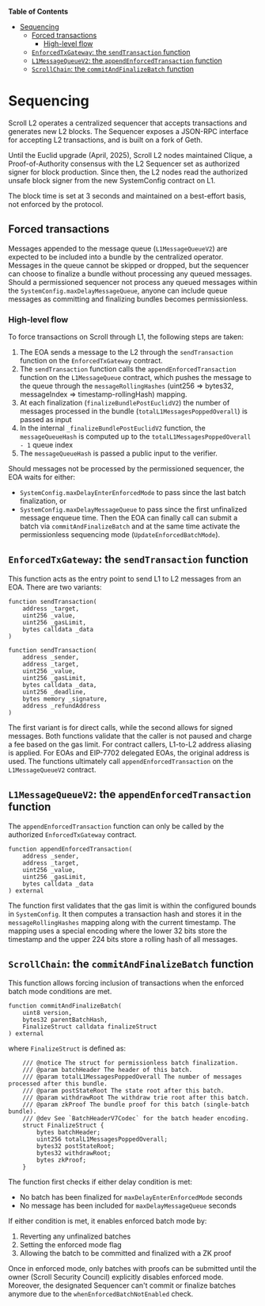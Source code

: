 <!-- START doctoc generated TOC please keep comment here to allow auto update -->
<!-- DON'T EDIT THIS SECTION, INSTEAD RE-RUN doctoc TO UPDATE -->
**Table of Contents**

- [Sequencing](#sequencing)
  - [Forced transactions](#forced-transactions)
    - [High-level flow](#high-level-flow)
  - [`EnforcedTxGateway`: the `sendTransaction` function](#enforcedtxgateway-the-sendtransaction-function)
  - [`L1MessageQueueV2`: the `appendEnforcedTransaction` function](#l1messagequeuev2-the-appendenforcedtransaction-function)
  - [`ScrollChain`: the `commitAndFinalizeBatch` function](#scrollchain-the-commitandfinalizebatch-function)

<!-- END doctoc generated TOC please keep comment here to allow auto update -->

# Sequencing

Scroll L2 operates a centralized sequencer that accepts transactions and generates new L2 blocks.
The Sequencer exposes a JSON-RPC interface for accepting L2 transactions, and is built on a fork of Geth.

Until the Euclid upgrade (April, 2025), Scroll L2 nodes maintained Clique, a Proof-of-Authority consensus with the L2 Sequencer set as authorized signer for block production. Since then, the L2 nodes read the authorized unsafe block signer from the new SystemConfig contract on L1.

The block time is set at 3 seconds and maintained on a best-effort basis, not enforced by the protocol.

## Forced transactions

Messages appended to the message queue (`L1MessageQueueV2`) are expected to be included into a bundle by the centralized operator. Messages in the queue cannot be skipped or dropped, but the sequencer can choose to finalize a bundle without processing any queued messages. Should a permissioned sequencer not process any queued messages within the `SystemConfig.maxDelayMessageQueue`, anyone can include queue messages as committing and finalizing bundles becomes permissionless.


### High-level flow
To force transactions on Scroll through L1, the following steps are taken:
1. The EOA sends a message to the L2 through the `sendTransaction` function on the `EnforcedTxGateway` contract.
2. The `sendTransaction` function calls the `appendEnforcedTransaction` function on the `L1MessageQueue` contract, which pushes the message to the queue through the `messageRollingHashes` (uint256 => bytes32, messageIndex => timestamp-rollingHash) mapping.
3. At each finalization (`finalizeBundlePostEuclidV2`) the number of messages processed in the bundle (`totalL1MessagesPoppedOverall`) is passed as input
4. In the internal `_finalizeBundlePostEuclidV2` function, the `messageQueueHash` is computed up to the `totalL1MessagesPoppedOverall - 1` queue index
5. The `messageQueueHash` is passed a public input to the verifier.

Should messages not be processed by the permissioned sequencer, the EOA waits for either:
   - `SystemConfig.maxDelayEnterEnforcedMode` to pass since the last batch finalization, or
   - `SystemConfig.maxDelayMessageQueue` to pass since the first unfinalized message enqueue time.
Then the EOA can finally call can submit a batch via `commitAndFinalizeBatch` and at the same time activate the permissionless sequencing mode (`UpdateEnforcedBatchMode`).


## `EnforcedTxGateway`: the `sendTransaction` function
This function acts as the entry point to send L1 to L2 messages from an EOA. There are two variants:

```solidity
function sendTransaction(
    address _target,
    uint256 _value,
    uint256 _gasLimit,
    bytes calldata _data
)

function sendTransaction(
    address _sender,
    address _target,
    uint256 _value,
    uint256 _gasLimit,
    bytes calldata _data,
    uint256 _deadline,
    bytes memory _signature,
    address _refundAddress
)
```

The first variant is for direct calls, while the second allows for signed messages. Both functions validate that the caller is not paused and charge a fee based on the gas limit. For contract callers, L1-to-L2 address aliasing is applied. For EOAs and EIP-7702 delegated EOAs, the original address is used. The functions ultimately call `appendEnforcedTransaction` on the `L1MessageQueueV2` contract.

## `L1MessageQueueV2`: the `appendEnforcedTransaction` function
The `appendEnforcedTransaction` function can only be called by the authorized `EnforcedTxGateway` contract.

```solidity
function appendEnforcedTransaction(
    address _sender,
    address _target,
    uint256 _value,
    uint256 _gasLimit,
    bytes calldata _data
) external
```

The function first validates that the gas limit is within the configured bounds in `SystemConfig`. It then computes a transaction hash and stores it in the `messageRollingHashes` mapping along with the current timestamp. The mapping uses a special encoding where the lower 32 bits store the timestamp and the upper 224 bits store a rolling hash of all messages.

## `ScrollChain`: the `commitAndFinalizeBatch` function
This function allows forcing inclusion of transactions when the enforced batch mode conditions are met.

```solidity
function commitAndFinalizeBatch(
    uint8 version,
    bytes32 parentBatchHash,
    FinalizeStruct calldata finalizeStruct
) external
```

where `FinalizeStruct` is defined as:

```solidity
    /// @notice The struct for permissionless batch finalization.
    /// @param batchHeader The header of this batch.
    /// @param totalL1MessagesPoppedOverall The number of messages processed after this bundle.
    /// @param postStateRoot The state root after this batch.
    /// @param withdrawRoot The withdraw trie root after this batch.
    /// @param zkProof The bundle proof for this batch (single-batch bundle).
    /// @dev See `BatchHeaderV7Codec` for the batch header encoding.
    struct FinalizeStruct {
        bytes batchHeader;
        uint256 totalL1MessagesPoppedOverall;
        bytes32 postStateRoot;
        bytes32 withdrawRoot;
        bytes zkProof;
    }
```

The function first checks if either delay condition is met:
- No batch has been finalized for `maxDelayEnterEnforcedMode` seconds
- No message has been included for `maxDelayMessageQueue` seconds

If either condition is met, it enables enforced batch mode by:
1. Reverting any unfinalized batches
2. Setting the enforced mode flag
3. Allowing the batch to be committed and finalized with a ZK proof

Once in enforced mode, only batches with proofs can be submitted until the owner (Scroll Security Council) explicitly disables enforced mode. Moreover, the designated Sequencer can't commit or finalize batches anymore due to the `whenEnforcedBatchNotEnabled` check.
